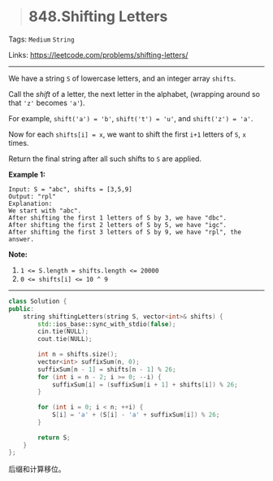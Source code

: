> # 848.Shifting Letters

Tags: `Medium` `String`

Links: https://leetcode.com/problems/shifting-letters/

-----

We have a string `S` of lowercase letters, and an integer array `shifts`.

Call the *shift* of a letter, the next letter in the alphabet, (wrapping around so that `'z'` becomes `'a'`). 

For example, `shift('a') = 'b'`, `shift('t') = 'u'`, and `shift('z') = 'a'`.

Now for each `shifts[i] = x`, we want to shift the first `i+1` letters of `S`, `x` times.

Return the final string after all such shifts to `S` are applied.

**Example 1:**

```
Input: S = "abc", shifts = [3,5,9]
Output: "rpl"
Explanation: 
We start with "abc".
After shifting the first 1 letters of S by 3, we have "dbc".
After shifting the first 2 letters of S by 5, we have "igc".
After shifting the first 3 letters of S by 9, we have "rpl", the answer.
```

**Note:**

1. `1 <= S.length = shifts.length <= 20000`
2. `0 <= shifts[i] <= 10 ^ 9`

-----

```c++
class Solution {
public:
    string shiftingLetters(string S, vector<int>& shifts) {
        std::ios_base::sync_with_stdio(false);
        cin.tie(NULL);
        cout.tie(NULL);
        
        int n = shifts.size();
        vector<int> suffixSum(n, 0);
        suffixSum[n - 1] = shifts[n - 1] % 26;
        for (int i = n - 2; i >= 0; --i) {
            suffixSum[i] = (suffixSum[i + 1] + shifts[i]) % 26;
        }
        
        for (int i = 0; i < n; ++i) {
            S[i] = 'a' + (S[i] - 'a' + suffixSum[i]) % 26;
        }
        
        return S;
    }
};
```

后缀和计算移位。